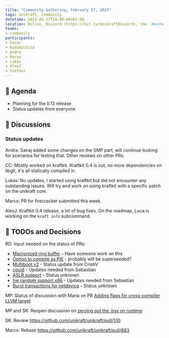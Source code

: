 ```yaml
---
title: "Community Gathering, February 17, 2023"
tags: unikraft, community
datetime: 2023-02-17T14:00:00+02:00
location: Online, Discord (https://bit.ly/UnikraftDiscord), the `#monkey-business` voice channel
teams:
- community
participants:
- Cezar
- RaduNichita
- Andra
- Marco
- Lukas
- AlexJ
- StefanJ
---
```


## :dart: Agenda

- Planning for the 0.13 release
- Status updates from everyone

## :closed_book: Discussions

### Status updates

Andra: Sairaj added some changes on the SMP part, will continue looking for scenarios for testing that.
Other reviews on other PRs.

CC: Mostly worked on kraftkit.
Kraftkit 0.4 is out, no more dependencies on libgit, it's all statically compiled in.

Lukas: No updates, I started using kraftkit but did not encounter any outstanding issues.
Will try and work on using kraftkit with a specific patch on the unikraft core.

Marco: PR for firecracker submitted this week.

AlexJ: Kraftkit 0.4 release, a lot of bug fixes.
On the roadmap, Luca is working on the `kraft info` subcommand.

## :wrench: TODOs and Decisions

RD: Input needed on the status of PRs:
* [Macronized ring buffer](https://github.com/unikraft/unikraft/pull/64) - Have someone work on this
* [Option to compile as PIE](https://github.com/unikraft/unikraft/pull/239) - probably will be superseeded?
* [Multiboot v2](https://github.com/unikraft/unikraft/pull/203) - Status update from CristiV
* [cpuid](https://github.com/unikraft/unikraft/pull/425) - Updates needed from Sebastian
* [ASLR support](https://github.com/unikraft/unikraft/pull/492) - Status unknown
* [hw random support x86](https://github.com/unikraft/unikraft/pull/420) - Updates needed from Sebastian
* [Burst transactions for netdevice](https://github.com/unikraft/unikraft/pull/243) - Status unknown

MP:
Status of discussion with Maria on PR [Adding flags for cross-compiler LLVM target](https://github.com/unikraft/unikraft/pull/685)

MP and SK:
Reopen discussion on [zeroing out the .bss on runtime](https://github.com/unikraft/unikraft/pull/443)

SK:
Review https://github.com/unikraft/unikraft/pull/510

Marco:
Rebase https://github.com/unikraft/unikraft/pull/683
